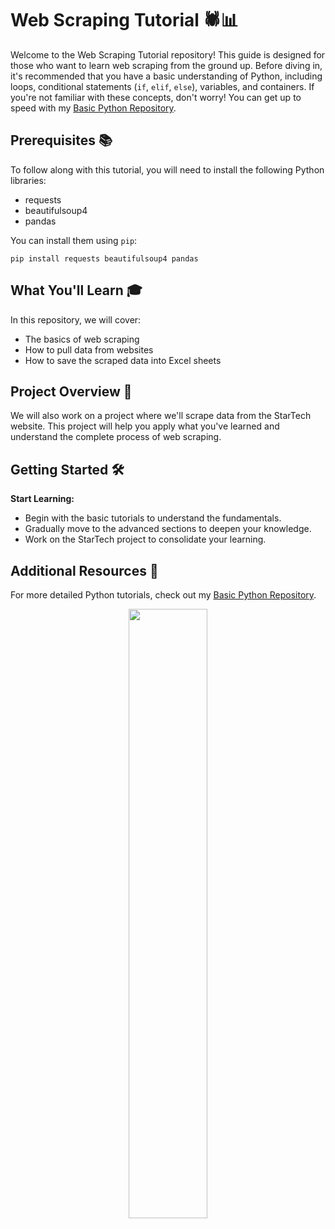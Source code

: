 # Web Scraping Tutorial 🕷️📊

Welcome to the Web Scraping Tutorial repository! This guide is designed for those who want to learn web scraping from the ground up. Before diving in, it's recommended that you have a basic understanding of Python, including loops, conditional statements (`if`, `elif`, `else`), variables, and containers. If you're not familiar with these concepts, don't worry! You can get up to speed with my [Basic Python Repository](https://github.com/durjoy5327/Python-Basic-and-DSA-Python-/tree/main/Python%20Basic).

## Prerequisites 📚

To follow along with this tutorial, you will need to install the following Python libraries:
<ul>
  <li>requests</li>
  <li>beautifulsoup4</li>
  <li>pandas</li>
</ul>

You can install them using <code>pip</code>:
<pre><code>pip install requests beautifulsoup4 pandas</code></pre>

## What You'll Learn 🎓

In this repository, we will cover:
<ul>
  <li>The basics of web scraping</li>
  <li>How to pull data from websites</li>
  <li>How to save the scraped data into Excel sheets</li>
</ul>

## Project Overview 🚀

We will also work on a project where we'll scrape data from the StarTech website. This project will help you apply what you've learned and understand the complete process of web scraping.

## Getting Started 🛠️

<strong>Start Learning:</strong>
<ul>
  <li>Begin with the basic tutorials to understand the fundamentals.</li>
  <li>Gradually move to the advanced sections to deepen your knowledge.</li>
  <li>Work on the StarTech project to consolidate your learning.</li>
</ul>

## Additional Resources 🔗

For more detailed Python tutorials, check out my [Basic Python Repository](https://github.com/durjoy5327/Python-Basic-and-DSA-Python-/tree/main/Python%20Basic).

<p align="center">
  <img width="50%" height="50%" src="https://i.pinimg.com/originals/b0/1d/df/b01ddf257d18c8a9b41e0502161d580c.gif" width="200"/>
</p>